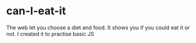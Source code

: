 # can-I-eat-it
The web let you choose a diet and food. It shows you if you could eat it or not. I created it to practise basic JS
